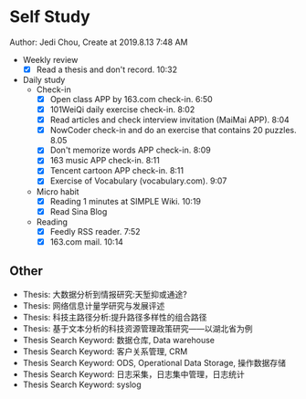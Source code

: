 # Self Study

Author: Jedi Chou, Create at 2019.8.13 7:48 AM

* Weekly review
  -[x] Read a thesis and don't record. 10:32

* Daily study
  * Check-in
    -[x] Open class APP by 163.com check-in. 6:50
    -[x] 101WeiQi daily exercise check-in. 8:02
    -[x] Read articles and check interview invitation (MaiMai APP). 8:04
    -[x] NowCoder check-in and do an exercise that contains 20 puzzles. 8.05
    -[x] Don't memorize words APP check-in. 8:09
    -[x] 163 music APP check-in. 8:11
    -[x] Tencent cartoon APP check-in. 8:11
    -[x] Exercise of Vocabulary (vocabulary.com). 9:07

  * Micro habit
    -[x] Reading 1 minutes at SIMPLE Wiki. 10:19
    -[x] Read Sina Blog

  * Reading
    -[x] Feedly RSS reader. 7:52
    -[x] 163.com mail. 10:14

## Other

* Thesis: 大数据分析到情报研究:天堑抑或通途?
* Thesis: 网络信息计量学研究与发展评述
* Thesis: 科技主路径分析:提升路径多样性的组合路径
* Thesis: 基于文本分析的科技资源管理政策研究——以湖北省为例
* Thesis Search Keyword: 数据仓库, Data warehouse
* Thesis Search Keyword: 客户关系管理, CRM
* Thesis Search Keyword: ODS, Operational Data Storage, 操作数据存储
* Thesis Search Keyword: 日志采集，日志集中管理，日志统计
* Thesis Search Keyword: syslog
